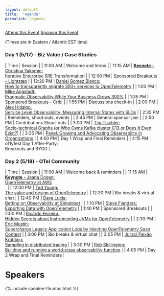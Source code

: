 ```yaml
---
layout: default
title:  "Agenda"
permalink: /agenda
---
```


<div class="flexbox">
  <a class="flexbox-button" href="{{ site.registration_link }}">Attend this Event</a>
  <a class="flexbox-button" href="/sponsor">Sponsor this Event</a>
</div>

(Times are in Eastern / Atlantic EST time)

<style type="text/css">
tr td:first-of-type { white-space: nowrap; }
</style>

<div class="flexbox" style="">

  <div markdown="1" style="flex:1;min-width:450px;align-self:flex-start;">

### Day 1 (5/17) - Biz Value / Case Studies

|   Time   |   Session                         |
| 11:00 AM | Welcome and Intros                |
| 11:15 AM | [**Keynote** - Christina Yakomin:<br />Iterative Enterprise SRE Transformation](/speakers/christina-yakomin) |
| 12:00 PM | [Sponsored Breakouts - Lightstep](/sponsors/lightstep) |
| 12:20 PM | [Daniel Gomez Blanco:<br />How to transparently migrate 300+ services to OpenTelemetry](/speakers/daniel-gomez-blanco) |
| 1:00 PM  | [Mike Angstadt:<br />Pragmatic Observability While Your Business Grows 300%](/speakers/mike-angstadt)     |
| 1:35 PM  | [Sponsored Breakouts - Cribl](/sponsors/cribl) |
| 1:55 PM	 | Discussions check-in              |
| 2:00 PM  | [Alex Hidalgo:<br />Service Level Observability: Measuring Internal States with SLOs](/speakers/alex-hidalgo) |
| 2:35 PM  | Reminders, shout-outs, events     |
| 2:45 PM  | General sponsor jam |
| 2:50 PM  | Contributions Shout-outs          |
| 3:00 PM  | [Tim Tischler:<br />Socio-technical Graphs (or Who Owns Kafka cluster C13 or Does It Even Exist?)](/speakers/tim-tischler) |
| 3:35 PM  | [Panel: Growing and Advocating Observability in Organizations](/panel-day1) |
| 4:00 PM  | Day 1 Wrap and Final Reminders    |
| 4:15 PM  | o11yfest Day 1 After-Party:<br />Breakouts and BYOD |

  </div>

  <div markdown="1" style="flex:1;min-width:450px;align-self:flex-start;">

### Day 2 (5/18) - OTel Community

|   Time   |   Session                         |
| 11:00 AM | Welcome back & reminders          |
| 11:15 AM | [**Keynote** - Jaana Dogan:<br />OpenTelemetry at AWS](/speakers/jaana-dogan)<br />&nbsp; |
| 12:00 PM | [Ted Young:<br />The value and design of OpenTelemetry](/speakers/ted-young) |
| 12:30 PM | Bio breaks & virtual chat         |
| 12:40 PM | [Dave Lucia:<br />Betting on Observability at Simplebet](/speakers/dave-lucia) |
| 1:10 PM	 | [Steve Flanders:<br />Exporting Data with OpenTelemetry](/speakers/steve-flanders) |
| 1:40 PM	 | Sponsored Breakouts |
| 2:00 PM	 | [Ricardo Ferreira:<br />Hidden Secrets about Instrumenting JVMs for OpenTelemetry](/speakers/ricardo-ferreira) |
| 2:30 PM  | [Eric Mustin:<br />Supercharge Legacy Application Logs by Injecting OpenTelemetry Span Context](/speakers/eric-mustin) |
| 3:00 PM  | Bio breaks & virtual chat      |
| 3:05 PM  | [Juraci Paixão Kröhling:<br />Sampling in distributed tracing](/speakers/juraci-paixao-krohling) |
| 3:30 PM  | [Rob Skillington:<br />Building and running a world-class observability function](/speakers/rob-skillington) |
| 4:05 PM  | Day 2 Wrap and Final Reminders    |

  </div>
</div>

# Speakers

{% include speaker-thumbs.html %}
